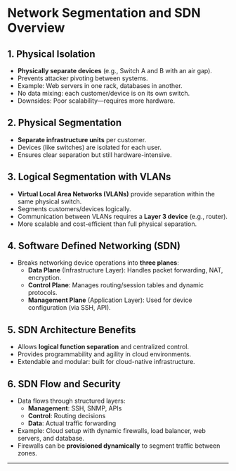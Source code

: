 # Network Segmentation and SDN Overview

## 1. Physical Isolation
- **Physically separate devices** (e.g., Switch A and B with an air gap).
- Prevents attacker pivoting between systems.
- Example: Web servers in one rack, databases in another.
- No data mixing: each customer/device is on its own switch.
- Downsides: Poor scalability—requires more hardware.

## 2. Physical Segmentation
- **Separate infrastructure units** per customer.
- Devices (like switches) are isolated for each user.
- Ensures clear separation but still hardware-intensive.

## 3. Logical Segmentation with VLANs
- **Virtual Local Area Networks (VLANs)** provide separation within the same physical switch.
- Segments customers/devices logically.
- Communication between VLANs requires a **Layer 3 device** (e.g., router).
- More scalable and cost-efficient than full physical separation.

## 4. Software Defined Networking (SDN)
- Breaks networking device operations into **three planes**:
  - **Data Plane** (Infrastructure Layer): Handles packet forwarding, NAT, encryption.
  - **Control Plane**: Manages routing/session tables and dynamic protocols.
  - **Management Plane** (Application Layer): Used for device configuration (via SSH, API).

## 5. SDN Architecture Benefits
- Allows **logical function separation** and centralized control.
- Provides programmability and agility in cloud environments.
- Extendable and modular: built for cloud-native infrastructure.

## 6. SDN Flow and Security
- Data flows through structured layers:
  - **Management**: SSH, SNMP, APIs
  - **Control**: Routing decisions
  - **Data**: Actual traffic forwarding
- Example: Cloud setup with dynamic firewalls, load balancer, web servers, and database.
- Firewalls can be **provisioned dynamically** to segment traffic between zones.

---
